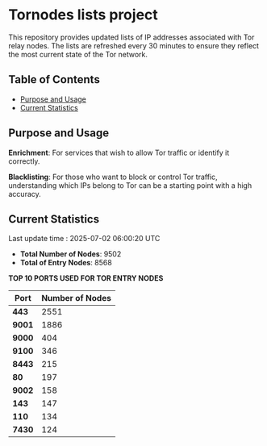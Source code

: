 # Tornodes lists project

This repository provides updated lists of IP addresses associated with Tor relay nodes. The lists are refreshed every 30 minutes to ensure they reflect the most current state of the Tor network.

## Table of Contents

- [Purpose and Usage](#purpose-and-usage)
- [Current Statistics](#current-statistics)


## Purpose and Usage

**Enrichment**: For services that wish to allow Tor traffic or identify it correctly.

**Blacklisting**: For those who want to block or control Tor traffic, understanding which IPs belong to Tor can be a starting point with a high accuracy.

## Current Statistics

Last update time : 2025-07-02 06:00:20 UTC

- **Total Number of Nodes**: 9502
- **Total of Entry Nodes**: 8568

**TOP 10 PORTS USED FOR TOR ENTRY NODES**

| **Port** | **Number of Nodes** |
|------|-----------------|
| **443**   | 2551  |
| **9001**   | 1886  |
| **9000**   | 404  |
| **9100**   | 346  |
| **8443**   | 215  |
| **80**   | 197  |
| **9002**   | 158  |
| **143**   | 147  |
| **110**   | 134  |
| **7430**   | 124  |

